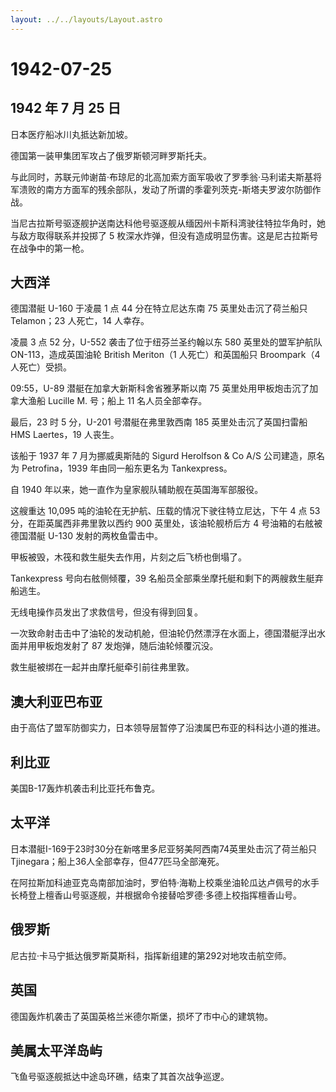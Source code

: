 ```yaml
---
layout: ../../layouts/Layout.astro
---
```


# 1942-07-25

## 1942 年 7 月 25 日

日本医疗船冰川丸抵达新加坡。

德国第一装甲集团军攻占了俄罗斯顿河畔罗斯托夫。

与此同时，苏联元帅谢苗·布琼尼的北高加索方面军吸收了罗季翁·马利诺夫斯基将军溃败的南方方面军的残余部队，发动了所谓的季霍列茨克-斯塔夫罗波尔防御作战。

当尼古拉斯号驱逐舰护送南达科他号驱逐舰从缅因州卡斯科湾驶往特拉华角时，她与敌方取得联系并投掷了
5 枚深水炸弹，但没有造成明显伤害。这是尼古拉斯号在战争中的第一枪。

## 大西洋

德国潜艇 U-160 于凌晨 1 点 44 分在特立尼达东南 75 英里处击沉了荷兰船只
Telamon；23 人死亡，14 人幸存。

凌晨 3 点 52 分，U-552 袭击了位于纽芬兰圣约翰以东 580 英里处的盟军护航队
ON-113，造成英国油轮 British Meriton（1 人死亡）和英国船只 Broompark（4
人死亡）受损。

09:55，U-89 潜艇在加拿大新斯科舍省雅茅斯以南 75
英里处用甲板炮击沉了加拿大渔船 Lucille M. 号；船上 11 名人员全部幸存。

最后，23 时 5 分，U-201 号潜艇在弗里敦西南 185 英里处击沉了英国扫雷船
HMS Laertes，19 人丧生。

该船于 1937 年 7 月为挪威奥斯陆的 Sigurd Herolfson & Co A/S
公司建造，原名为 Petrofina，1939 年由同一船东更名为 Tankexpress。

自 1940 年以来，她一直作为皇家舰队辅助舰在英国海军部服役。

这艘重达 10,095 吨的油轮在无护航、压载的情况下驶往特立尼达，下午 4 点 53
分，在距英属西非弗里敦以西约 900 英里处，该油轮舰桥后方 4
号油箱的右舷被德国潜艇 U-130 发射的两枚鱼雷击中。

甲板被毁，木筏和救生艇失去作用，片刻之后飞桥也倒塌了。

Tankexpress 号向右舷侧倾覆，39
名船员全部乘坐摩托艇和剩下的两艘救生艇弃船逃生。

无线电操作员发出了求救信号，但没有得到回复。

一次致命射击击中了油轮的发动机舱，但油轮仍然漂浮在水面上，德国潜艇浮出水面并用甲板炮发射了
87 发炮弹，随后油轮倾覆沉没。

救生艇被绑在一起并由摩托艇牵引前往弗里敦。

## 澳大利亚巴布亚

由于高估了盟军防御实力，日本领导层暂停了沿澳属巴布亚的科科达小道的推进。

## 利比亚

美国B-17轰炸机袭击利比亚托布鲁克。

## 太平洋

日本潜艇I-169于23时30分在新喀里多尼亚努美阿西南74英里处击沉了荷兰船只Tjinegara；船上36人全部幸存，但477匹马全部淹死。

在阿拉斯加科迪亚克岛南部加油时，罗伯特·海勒上校乘坐油轮瓜达卢佩号的水手长椅登上檀香山号驱逐舰，并根据命令接替哈罗德·多德上校指挥檀香山号。

## 俄罗斯

尼古拉·卡马宁抵达俄罗斯莫斯科，指挥新组建的第292对地攻击航空师。

## 英国

德国轰炸机袭击了英国英格兰米德尔斯堡，损坏了市中心的建筑物。

## 美属太平洋岛屿

飞鱼号驱逐舰抵达中途岛环礁，结束了其首次战争巡逻。